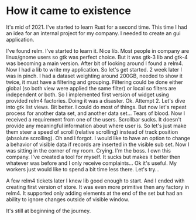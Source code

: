 # How it came to existence

It's mid of 2021. I've started to learn Rust for a second time. This time I had an idea for an internal project for my company. I needed to create an gui application.

I've found relm. I've started to learn it. Nice lib. Most people in company are linux/gnome users so gtk was perfect choice. But it was gtk-3 lib and gtk-4 was becoming a main version. After bit of looking around I found a relm4. Now I had a lib to write my application. So let's get started. 2 week later I was in pinch. I had a dataset weighting around 200GB, needed to show it twice, it must have a filtering and grouping. Filtering could be done either global (so both view were applied the same filter) or local so filters are independent or both. So I implemented first version of widget using provided relm4 factories. Doing it was a disaster. Ok. Attempt 2. Let's dive into gtk list views. Bit better. I could do most of things. But now let's repeat process for another data set, and another data set... Tears of blood. Now I received a requirement from one of the users. Scrollbar sucks. It doesn't provide any meaningful information about where user is. So let's just make them steer a speed of scroll (relative scrolling) instead of track position (absolute scrolling). Oh and I forgot. I would like to have an option to change a behavior of visible data if records are inserted in the visible sub set. Now I was sitting in the corner of my room. Crying. I'm the boss. I own this company. I've created a tool for myself. It sucks but makes it better then whatever was before and I only receive complaints... Ok it's useful. My workers just would like to spend a bit time less there. Let's try...

A few relm4 tickets later I knew lib good enough to start. And I ended with creating first version of store. It was even more primitive then any factory in relm4. It supported only adding elements at the end of the set but had an ability to ignore changes outside of visible window.

It's still at beginning of the journey.
